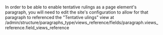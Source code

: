 In order to be able to enable tentative rulings as a page element's paragraph, you will need to edit the site's configuration to allow for that paragraph to referenced the "Tentative ulings" view at /admin/structure/paragraphs_type/views_reference/fields/paragraph.views_reference.field_views_reference
